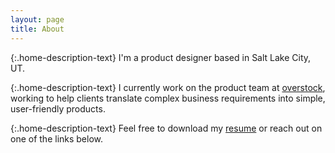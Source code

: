 ```yaml
---
layout: page
title: About
---
```

{:.home-description-text}
I'm a product designer based in Salt Lake City, UT.

{:.home-description-text}
I currently work on the product team at [overstock](https://www.overstock.com), working to help clients translate complex business requirements into simple, user-friendly products.

{:.home-description-text}
Feel free to download my [resume]({{site.github.url}}/assets/resume.pdf) or reach out on one of the links below.
